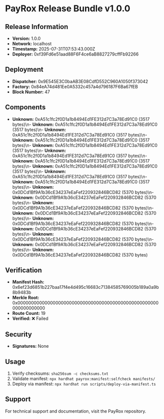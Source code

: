 # PayRox Release Bundle v1.0.0

## Release Information

- **Version:** 1.0.0
- **Network:** localhost
- **Timestamp:** 2025-07-31T07:53:43.000Z
- **Deployer:** 0xf39Fd6e51aad88F6F4ce6aB8827279cffFb92266

## Deployment

- **Dispatcher:** 0x9E545E3C0baAB3E08CdfD552C960A1050f373042
- **Factory:** 0x84eA74d481Ee0A5332c457a4d796187F6Ba67fEB
- **Block Number:** 47

## Components

- **Unknown:** 0xA51c1fc2f0D1a1b8494Ed1FE312d7C3a78Ed91C0 (3517 bytes)\n- **Unknown:** 0xA51c1fc2f0D1a1b8494Ed1FE312d7C3a78Ed91C0 (3517 bytes)\n- **Unknown:** 0xA51c1fc2f0D1a1b8494Ed1FE312d7C3a78Ed91C0 (3517 bytes)\n- **Unknown:** 0xA51c1fc2f0D1a1b8494Ed1FE312d7C3a78Ed91C0 (3517 bytes)\n- **Unknown:** 0xA51c1fc2f0D1a1b8494Ed1FE312d7C3a78Ed91C0 (3517 bytes)\n- **Unknown:** 0xA51c1fc2f0D1a1b8494Ed1FE312d7C3a78Ed91C0 (3517 bytes)\n- **Unknown:** 0xA51c1fc2f0D1a1b8494Ed1FE312d7C3a78Ed91C0 (3517 bytes)\n- **Unknown:** 0xA51c1fc2f0D1a1b8494Ed1FE312d7C3a78Ed91C0 (3517 bytes)\n- **Unknown:** 0xA51c1fc2f0D1a1b8494Ed1FE312d7C3a78Ed91C0 (3517 bytes)\n- **Unknown:** 0xA51c1fc2f0D1a1b8494Ed1FE312d7C3a78Ed91C0 (3517 bytes)\n- **Unknown:** 0x0DCd1Bf9A1b36cE34237eEaFef220932846BCD82 (5370 bytes)\n- **Unknown:** 0x0DCd1Bf9A1b36cE34237eEaFef220932846BCD82 (5370 bytes)\n- **Unknown:** 0x0DCd1Bf9A1b36cE34237eEaFef220932846BCD82 (5370 bytes)\n- **Unknown:** 0x0DCd1Bf9A1b36cE34237eEaFef220932846BCD82 (5370 bytes)\n- **Unknown:** 0x0DCd1Bf9A1b36cE34237eEaFef220932846BCD82 (5370 bytes)\n- **Unknown:** 0x0DCd1Bf9A1b36cE34237eEaFef220932846BCD82 (5370 bytes)\n- **Unknown:** 0x0DCd1Bf9A1b36cE34237eEaFef220932846BCD82 (5370 bytes)\n- **Unknown:** 0x0DCd1Bf9A1b36cE34237eEaFef220932846BCD82 (5370 bytes)\n- **Unknown:** 0x0DCd1Bf9A1b36cE34237eEaFef220932846BCD82 (5370 bytes)

## Verification

- **Manifest Hash:** 0x6ef23d6851b227baa17f4e4d495c16683c71384585769005b189a0a9b8b9483b
- **Merkle Root:** 0x0000000000000000000000000000000000000000000000000000000000000000
- **Route Count:** 19
- **Verified:** ❌ Failed

## Security

- **Signatures:** None

## Usage

1. Verify checksums: `sha256sum -c checksums.txt`
2. Validate manifest: `npx hardhat payrox:manifest:selfcheck manifests/`
3. Deploy via manifest: `npx hardhat run scripts/deploy-via-manifest.ts`

## Support

For technical support and documentation, visit the PayRox repository.
